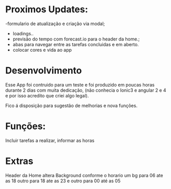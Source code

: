 # Proximos Updates:

-formulario de atualização e criação via modal;
- loadings..
- previsão do tempo com forecast.io para o header da home.;
- abas para navegar entre as tarefas concluidas e em aberto.
- colocar cores e vida ao app


# Desenvolvimento
Esse App foi contruido para um teste e foi produzido em poucas horas durante 2 dias com muita dedicação, (não conhecia o Ionic3 e angular 2 e 4 e por isso acredito que criei algo legal).

Fico á disposição para sugestão de melhorias  e nova funções.


# Funções:

Incluir tarefas a realizar,
informar as horas


# Extras

Header da Home altera Background conforme o horario um bg para 06 ate as 18 outro para 18 ate as 23 e outro para 00 até as 05


